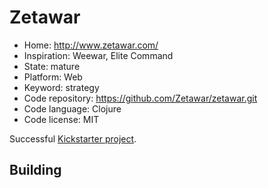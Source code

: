 # Zetawar

- Home: http://www.zetawar.com/
- Inspiration: Weewar, Elite Command
- State: mature
- Platform: Web
- Keyword: strategy
- Code repository: https://github.com/Zetawar/zetawar.git
- Code language: Clojure
- Code license: MIT

Successful [Kickstarter project](https://www.kickstarter.com/projects/djwhitt/zetawar).

## Building
